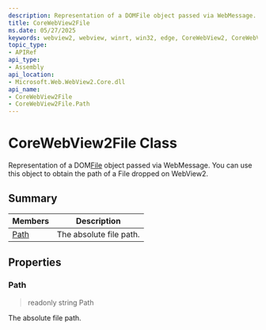 ```yaml
---
description: Representation of a DOMFile object passed via WebMessage.
title: CoreWebView2File
ms.date: 05/27/2025
keywords: webview2, webview, winrt, win32, edge, CoreWebView2, CoreWebView2Controller, browser control, edge html, CoreWebView2File
topic_type:
- APIRef
api_type:
- Assembly
api_location:
- Microsoft.Web.WebView2.Core.dll
api_name:
- CoreWebView2File
- CoreWebView2File.Path
---
```


# CoreWebView2File Class



Representation of a DOM[File](https://developer.mozilla.org/docs/Web/API/File) object passed via WebMessage.
You can use this object to obtain the path of a File dropped on WebView2.

## Summary

Members|Description
--|--
[Path](#path) | The absolute file path.

## Properties

### Path

> readonly  string Path

The absolute file path.




